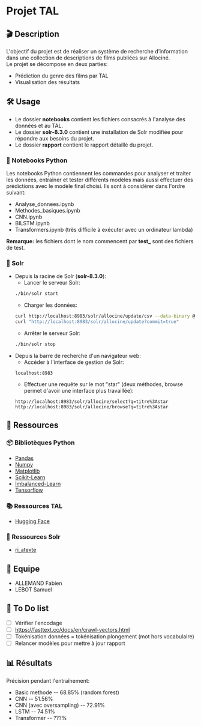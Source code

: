 # Projet TAL

## 🎬 Description
L'objectif du projet est de réaliser un système de recherche d’information dans une collection de descriptions de films publiées sur Allociné.  
Le projet se décompose en deux parties:  
- Prédiction du genre des films par TAL
- Visualisation des résultats

## 🛠 Usage
- Le dossier **notebooks** contient les fichiers consacrés à l'analyse des données et au TAL.
- Le dossier **solr-8.3.0** contient une installation de Solr modifiée pour répondre aux besoins du projet.
- Le dossier **rapport** contient le rapport détaillé du projet.

### 🐍 Notebooks Python
Les notebooks Python contiennent les commandes pour analyser et traiter les données, entraîner et tester différents modèles mais aussi effectuer des prédictions avec le modèle final choisi. Ils sont à considérer dans l'ordre suivant:
- Analyse_donnees.ipynb
- Methodes_basiques.ipynb
- CNN.ipynb
- BILSTM.ipynb
- Transformers.ipynb (très difficile à exécuter avec un ordinateur lambda)

**Remarque:** les fichiers dont le nom commencent par **test_** sont des fichiers de test.

### 🔎 Solr
- Depuis la racine de Solr (**solr-8.3.0**):
    - Lancer le serveur Solr:
    ```bash
    ./bin/solr start
    ```
    - Charger les données:
    ```bash
    curl http://localhost:8983/solr/allocine/update/csv --data-binary @../data/test_results.csv -H 'Content-type:text/plain; charset=utf-8'
    curl "http://localhost:8983/solr/allocine/update?commit=true"
    ```
    - Arrêter le serveur Solr:
    ```bash
    ./bin/solr stop
    ```
- Depuis la barre de recherche d'un navigateur web:
    - Accéder à l'interface de gestion de Solr:
    ```url
    localhost:8983
    ```
    - Effectuer une requête sur le mot "star" (deux méthodes, browse permet d'avoir une interface plus travaillée):
    ```url
    http://localhost:8983/solr/allocine/select?q=titre%3Astar
    http://localhost:8983/solr/allocine/browse?q=titre%3Astar
    ```

## 📎 Ressources

### 📦 Bibliotèques Python
- [Pandas](https://pandas.pydata.org/)
- [Numpy](https://numpy.org/)
- [Matplotlib](https://matplotlib.org/)
- [Scikit-Learn](https://scikit-learn.org/stable/)
- [Imbalanced-Learn](https://imbalanced-learn.org/stable/)
- [Tensorflow](https://www.tensorflow.org/?hl=fr)

### 📚 Ressources TAL
- [Hugging Face](https://huggingface.co/models)

### 🔎 Ressources Solr
- [ri_atexte](https://git.unistra.fr/ruizfabo/ri_atexte)

## 👥 Equipe
- ALLEMAND Fabien
- LEBOT Samuel

## 📝 To Do list
- [ ] Vérifier l'encodage
- [ ] https://fasttext.cc/docs/en/crawl-vectors.html
- [ ] Tokénisation données = tokénisation plongement (mot hors vocabulaire)
- [ ] Relancer modèles pour mettre à jour rapport

## 📊 Résultats
Précision pendant l'entraînement:
- Basic methode -- 68.85% (random forest)
- CNN -- 51.56%
- CNN (avec oversampling) -- 72.91%
- LSTM -- 74.51%
- Transformer -- ???%